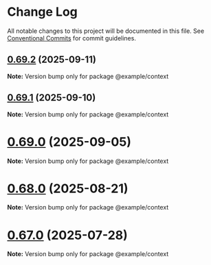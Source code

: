 # Change Log

All notable changes to this project will be documented in this file.
See [Conventional Commits](https://conventionalcommits.org) for commit guidelines.

## [0.69.2](https://github.com/gabeklein/expressive-mvc/compare/v0.69.1...v0.69.2) (2025-09-11)

**Note:** Version bump only for package @example/context





## [0.69.1](https://github.com/gabeklein/expressive-mvc/compare/v0.69.0...v0.69.1) (2025-09-10)

**Note:** Version bump only for package @example/context





# [0.69.0](https://github.com/gabeklein/expressive-mvc/compare/v0.68.0...v0.69.0) (2025-09-05)

**Note:** Version bump only for package @example/context





# [0.68.0](https://github.com/gabeklein/expressive-mvc/compare/v0.67.0...v0.68.0) (2025-08-21)

**Note:** Version bump only for package @example/context





# [0.67.0](https://github.com/gabeklein/expressive-mvc/compare/v0.66.2...v0.67.0) (2025-07-28)

**Note:** Version bump only for package @example/context
